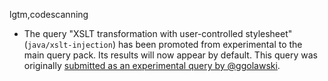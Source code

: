 lgtm,codescanning
* The query "XSLT transformation with user-controlled stylesheet" (`java/xslt-injection`) has been promoted from experimental to the main query pack. Its results will now appear by default. This query was originally [submitted as an experimental query by @ggolawski](https://github.com/github/codeql/pull/3363).